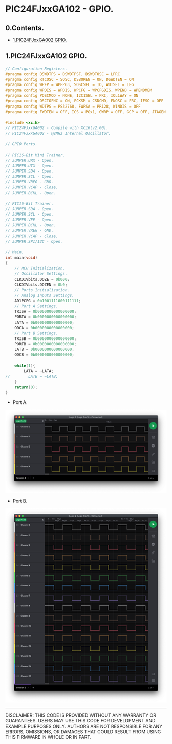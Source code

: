 # PIC24FJxxGA102 - GPIO.

## 0.Contents.

- [1.PIC24FJxxGA002 GPIO.](#1pic24fjxxga002-gpio)

## 1.PIC24FJxxGA102 GPIO.

```c
// Configuration Registers.
#pragma config DSWDTPS = DSWDTPSF, DSWDTOSC = LPRC
#pragma config RTCOSC = SOSC, DSBOREN = ON, DSWDTEN = ON
#pragma config WPFP = WPFP63, SOSCSEL = IO, WUTSEL = LEG
#pragma config WPDIS = WPDIS, WPCFG = WPCFGDIS, WPEND = WPENDMEM
#pragma config POSCMOD = NONE, I2C1SEL = PRI, IOL1WAY = ON
#pragma config OSCIOFNC = ON, FCKSM = CSDCMD, FNOSC = FRC, IESO = OFF
#pragma config WDTPS = PS32768, FWPSA = PR128, WINDIS = OFF
#pragma config FWDTEN = OFF, ICS = PGx1, GWRP = OFF, GCP = OFF, JTAGEN = OFF

#include <xc.h>
// PIC24FJxxGA002 - Compile with XC16(v2.00).
// PIC24FJxxGA002 - @8MHz Internal Oscillator.

// GPIO Ports.

// PIC16-Bit Mini Trainer.
// JUMPER.URX - Open.
// JUMPER.UTX - Open.
// JUMPER.SDA - Open.
// JUMPER.SCL - Open.
// JUMPER.VREG - GND.
// JUMPER.VCAP - Close.
// JUMPER.BCKL - Open.

// PIC16-Bit Trainer.
// JUMPER.SDA - Open.
// JUMPER.SCL - Open.
// JUMPER.VEE - Open.
// JUMPER.BCKL - Open.
// JUMPER.VREG - GND.
// JUMPER.VCAP - Close.
// JUMPER.SPI/I2C - Open.

// Main.
int main(void)
{
    // MCU Initialization.
    // Oscillator Settings.
    CLKDIVbits.DOZE = 0b000;
    CLKDIVbits.DOZEN = 0b0;
    // Ports Initialization.
    // Analog Inputs Settings.
    AD1PCFG = 0b1001111000111111;
    // Port A Settings.
    TRISA = 0b0000000000000000;
    PORTA = 0b0000000000000000;
    LATA = 0b0000000000000000;
    ODCA = 0b0000000000000000;
    // Port B Settings.
    TRISB = 0b0000000000000000;
    PORTB = 0b0000000000000000;
    LATB = 0b0000000000000000;
    ODCB = 0b0000000000000000;

    while(1){
        LATA = ~LATA;
//        LATB = ~LATB;
    }
    return(0);
}
```

- Port A.

<p align="center"><img alt=="GPIO A" src="./pics/pic24fjxxga002-gpio-a.png"></p>

- Port B.

<p align="center"><img alt=="GPIO B" src="./pics/pic24fjxxga002-gpio-b.png"></p>

---
DISCLAIMER: THIS CODE IS PROVIDED WITHOUT ANY WARRANTY OR GUARANTEES.
USERS MAY USE THIS CODE FOR DEVELOPMENT AND EXAMPLE PURPOSES ONLY.
AUTHORS ARE NOT RESPONSIBLE FOR ANY ERRORS, OMISSIONS, OR DAMAGES THAT COULD
RESULT FROM USING THIS FIRMWARE IN WHOLE OR IN PART.
